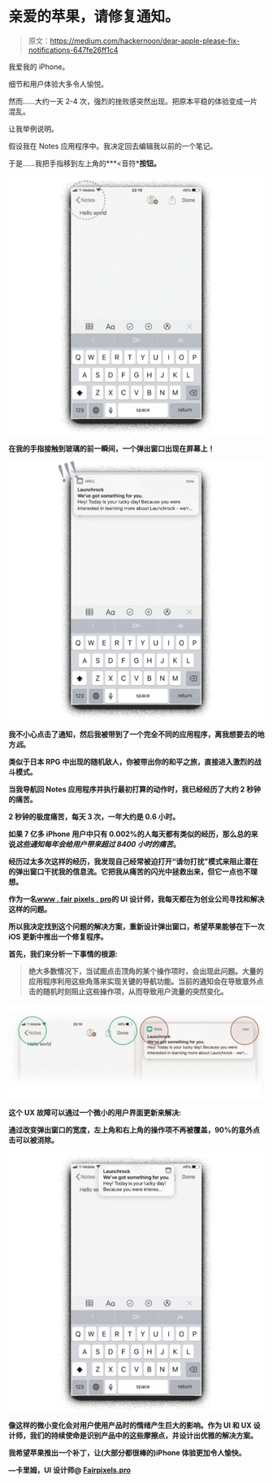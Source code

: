 # 亲爱的苹果，请修复通知。

> 原文：<https://medium.com/hackernoon/dear-apple-please-fix-notifications-647fe26ff1c4>

我爱我的 iPhone。

细节和用户体验大多令人愉悦。

然而……大约一天 2-4 次，强烈的挫败感突然出现。把原本平稳的体验变成一片混乱。

让我举例说明。

假设我在 Notes 应用程序中。我决定回去编辑我以前的一个笔记。

于是……我把手指移到左上角的***<音符***按钮。**

**![](img/575e00fcefe95c10bc121f6c5e1c6dc0.png)**

**在我的手指接触到玻璃的前一瞬间，一个弹出窗口出现在屏幕上！**

**![](img/47ef4a6c0ac29f785761bc0a71eda306.png)**

**我不小心点击了通知，然后我被带到了一个完全不同的应用程序，离我想要去的地方*远*。**

**类似于日本 RPG 中出现的随机敌人，你被带出你的和平之旅，直接进入激烈的战斗模式。**

**当我导航回 Notes 应用程序并执行最初打算的动作时，我已经经历了大约 2 秒钟的痛苦。**

****2 秒钟的极度痛苦，每天 3 次，一年大约是 0.6 小时。****

**如果 7 亿多 iPhone 用户中只有 0.002%的人每天都有类似的经历，那么总的来说*这些通知每年会给用户带来超过 8400 小时的痛苦*。**

**经历过太多次这样的经历，我发现自己经常被迫打开“请勿打扰”模式来阻止潜在的弹出窗口干扰我的信息流。它把我从痛苦的闪光中拯救出来，但它一点也不理想。**

**作为一名[**www . fair pixels . pro**](http://www.fairpixels.pro/?mid)的 UI 设计师，我每天都在为创业公司寻找和解决这样的问题。**

**所以我决定找到这个问题的解决方案，重新设计弹出窗口，希望苹果能够在下一次 iOS 更新中推出一个修复程序。**

****首先，我们来分析一下事情的根源:****

> **绝大多数情况下，当试图点击顶角的某个操作项时，会出现此问题。大量的应用程序利用这些角落来实现关键的导航功能。当前的通知会在导致意外点击的随机时刻阻止这些操作项，从而导致用户流量的突然变化。**

**![](img/1d2f9d83e1c39df2a2a0479f99b784e3.png)**

****这个 UX 故障可以通过一个微小的用户界面更新来解决:****

**通过改变弹出窗口的宽度，左上角和右上角的操作项不再被覆盖，90%的意外点击可以被消除。**

**![](img/f1c2d4f09505e98fa24c8f80fb34a90d.png)**

**像这样的微小变化会对用户使用产品时的情绪产生巨大的影响。作为 UI 和 UX 设计师，我们的持续使命是识别产品中的这些摩擦点，并设计出优雅的解决方案。**

**我希望苹果推出一个补丁，让(大部分都很棒的)iPhone 体验更加令人愉快。**

**—卡里姆，UI 设计师@ [Fairpixels.pro](http://fairpixels.pro)**